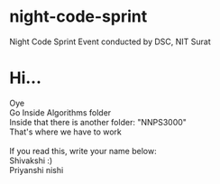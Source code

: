 # night-code-sprint
Night Code Sprint Event conducted by DSC, NIT Surat


# Hi...
Oye  
Go Inside Algorithms folder  
Inside that there is another folder: "NNPS3000"  
That's where we have to work  
<br />
If you read this, write your name below:  
Shivakshi :)  
Priyanshi 
nishi
